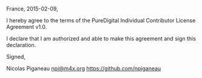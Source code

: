 France, 2015-02-09,

I hereby agree to the terms of the PureDigital Individual Contributor License
Agreement v1.0.

I declare that I am authorized and able to make this agreement and sign this
declaration.

Signed,

Nicolas Piganeau npi@m4x.org https://github.com/npiganeau